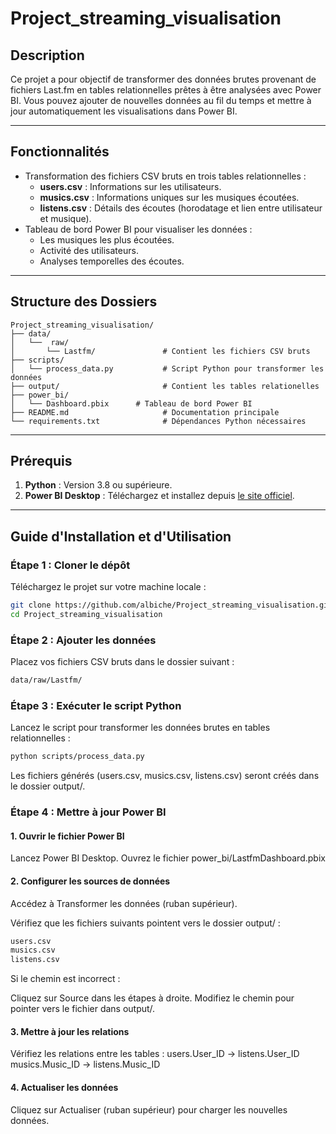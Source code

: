 # Project_streaming_visualisation

## Description

Ce projet a pour objectif de transformer des données brutes provenant de fichiers Last.fm en tables relationnelles prêtes à être analysées avec Power BI. Vous pouvez ajouter de nouvelles données au fil du temps et mettre à jour automatiquement les visualisations dans Power BI.

---

## Fonctionnalités

- Transformation des fichiers CSV bruts en trois tables relationnelles :
  - **users.csv** : Informations sur les utilisateurs.
  - **musics.csv** : Informations uniques sur les musiques écoutées.
  - **listens.csv** : Détails des écoutes (horodatage et lien entre utilisateur et musique).
- Tableau de bord Power BI pour visualiser les données :
  - Les musiques les plus écoutées.
  - Activité des utilisateurs.
  - Analyses temporelles des écoutes.

---

## Structure des Dossiers

```plaintext
Project_streaming_visualisation/
├── data/
│   └──  raw/
│       └── Lastfm/               # Contient les fichiers CSV bruts
├── scripts/
│   └── process_data.py           # Script Python pour transformer les données
├── output/                       # Contient les tables relationelles 
├── power_bi/
│   └── Dashboard.pbix      # Tableau de bord Power BI
├── README.md                     # Documentation principale
└── requirements.txt              # Dépendances Python nécessaires
```
---

## Prérequis

1. **Python** : Version 3.8 ou supérieure.
2. **Power BI Desktop** : Téléchargez et installez depuis [le site officiel](https://powerbi.microsoft.com/desktop/).

---

## Guide d'Installation et d'Utilisation

### Étape 1 : Cloner le dépôt

Téléchargez le projet sur votre machine locale :

```bash
git clone https://github.com/albiche/Project_streaming_visualisation.git
cd Project_streaming_visualisation
```

### Étape 2 : Ajouter les données
Placez vos fichiers CSV bruts dans le dossier suivant :

```bash
data/raw/Lastfm/
```

### Étape 3 : Exécuter le script Python
Lancez le script pour transformer les données brutes en tables relationnelles :

```bash
python scripts/process_data.py
```

Les fichiers générés (users.csv, musics.csv, listens.csv) seront créés dans le dossier output/.

### Étape 4 : Mettre à jour Power BI
#### 1. Ouvrir le fichier Power BI
Lancez Power BI Desktop.
Ouvrez le fichier power_bi/LastfmDashboard.pbix

#### 2. Configurer les sources de données

Accédez à Transformer les données (ruban supérieur).

Vérifiez que les fichiers suivants pointent vers le dossier output/ :

```bash
users.csv
musics.csv
listens.csv
```
Si le chemin est incorrect :

Cliquez sur Source dans les étapes à droite.
Modifiez le chemin pour pointer vers le fichier dans output/.

#### 3. Mettre à jour les relations
Vérifiez les relations entre les tables :
users.User_ID → listens.User_ID
musics.Music_ID → listens.Music_ID

#### 4. Actualiser les données
Cliquez sur Actualiser (ruban supérieur) pour charger les nouvelles données.